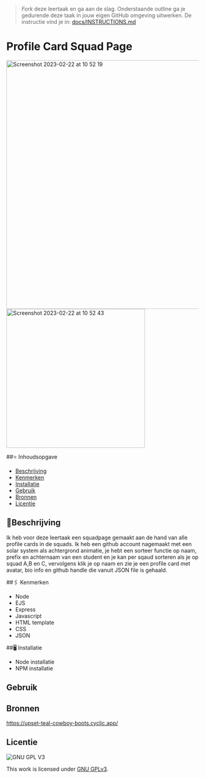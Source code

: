 > _Fork_ deze leertaak en ga aan de slag. Onderstaande outline ga je gedurende deze taak in jouw eigen GitHub omgeving uitwerken. De instructie vind je in: [docs/INSTRUCTIONS.md](docs/INSTRUCTIONS.md)

# Profile Card Squad Page 
<img width="650" alt="Screenshot 2023-02-22 at 10 52 19" src="https://user-images.githubusercontent.com/94745953/220585128-55137550-1db7-4167-a6eb-47b5a1fd7fcb.png">

<img width="363" alt="Screenshot 2023-02-22 at 10 52 43" src="https://user-images.githubusercontent.com/94745953/220588443-34749d94-339c-4369-9263-61cc61e9622c.png">


##⭐️ Inhoudsopgave

  * [Beschrijving](#beschrijving)
  * [Kenmerken](#kenmerken)
  * [Installatie](#installatie)
  * [Gebruik](#gebruik)
  * [Bronnen](#bronnen)
  * [Licentie](#licentie)

## 📝Beschrijving
Ik heb voor deze leertaak een squadpage gemaakt aan de hand van alle profile cards in de squads. Ik heb een github account nagemaakt met een solar system als achtergrond animatie, je hebt een sorteer functie op naam, prefix en achternaam van een student en je kan per sqaud sorteren als je op squad A,B en C, vervolgens klik je op naam en zie je een profile card met avatar, bio info en github handle die vanuit JSON file is gehaald. 

##🖇 Kenmerken
- Node
- EJS
- Express
- Javascript
- HTML template
- CSS
- JSON 

##🖥 Installatie
- Node installatie
- NPM installatie
## Gebruik



## Bronnen
https://upset-teal-cowboy-boots.cyclic.app/

## Licentie

![GNU GPL V3](https://www.gnu.org/graphics/gplv3-127x51.png)

This work is licensed under [GNU GPLv3](./LICENSE).
